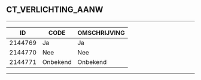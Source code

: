 ## CT_VERLICHTING_AANW

***

|ID                              	|CODE          	|OMSCHRIJVING|
|------                          	|----          	|-----    |
|2144769|Ja|Ja|
|2144770|Nee|Nee|
|2144771|Onbekend|Onbekend|


***
